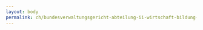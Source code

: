 ```yaml
---
layout: body
permalink: ch/bundesverwaltungsgericht-abteilung-ii-wirtschaft-bildung-und-wettbewerb-gerichtsschreiber/
---
```


